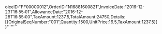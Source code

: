 oiceID:"FF00000012",OrderID:"N16881600821",InvoiceDate:"2016-12-23T16:55:01",AllowanceDate:"2016-12-28T16:55:00",TaxAmount:1237.5,TotalAmount:24750,Details:[{OriginalSeqNumber:"001",Quantity:1500,UnitPrice:16.5,TaxAmount:1237.5}]}''''''``